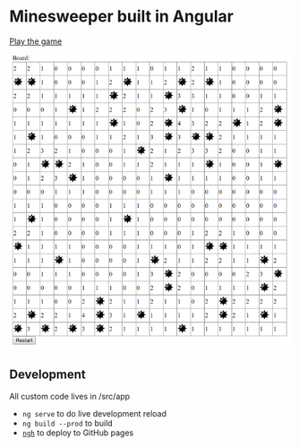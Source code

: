 # Minesweeper built in Angular

[Play the game](https://stephenfluin.github.io/angular-minesweeper/)

![Game Screenshot](screenshot.png)

## Development
All custom code lives in /src/app

* `ng serve` to do live development reload
* `ng build --prod` to build
* [`ngh`](https://www.npmjs.com/package/angular-cli-ghpages) to deploy to GitHub pages